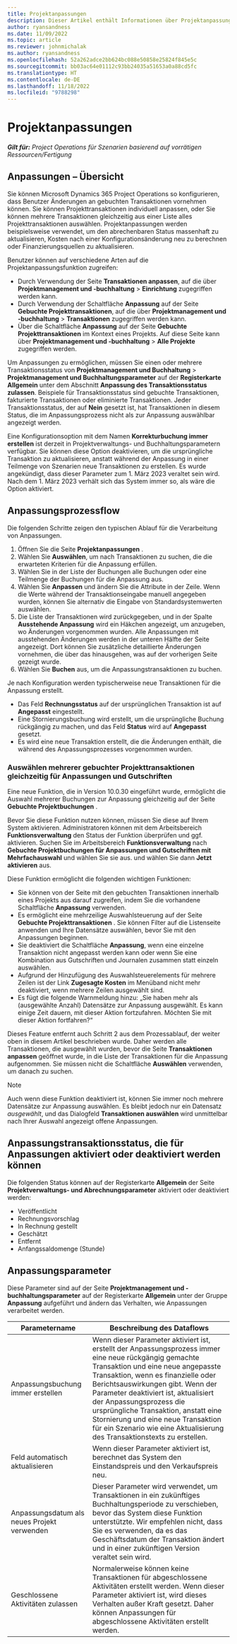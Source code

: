 ```yaml
---
title: Projektanpassungen
description: Dieser Artikel enthält Informationen über Projektanpassungen.
author: ryansandness
ms.date: 11/09/2022
ms.topic: article
ms.reviewer: johnmichalak
ms.author: ryansandness
ms.openlocfilehash: 52a262adce2bb624bc088e50858e25824f845e5c
ms.sourcegitcommit: bb03ac64e01112c93bb24035a51653a0a88cd5fc
ms.translationtype: HT
ms.contentlocale: de-DE
ms.lasthandoff: 11/18/2022
ms.locfileid: "9788298"
---
```

# <a name="project-adjustments"></a>Projektanpassungen

_**Gilt für:** Project Operations für Szenarien basierend auf vorrätigen Ressourcen/Fertigung_

## <a name="adjustments-overview"></a>Anpassungen – Übersicht

Sie können Microsoft Dynamics 365 Project Operations so konfigurieren, dass Benutzer Änderungen an gebuchten Transaktionen vornehmen können. Sie können Projekttransaktionen individuell anpassen, oder Sie können mehrere Transaktionen gleichzeitig aus einer Liste alles Projekttransaktionen auswählen. Projektanpassungen werden beispielsweise verwendet, um den abrechenbaren Status massenhaft zu aktualisieren, Kosten nach einer Konfigurationsänderung neu zu berechnen oder Finanzierungsquellen zu aktualisieren.

Benutzer können auf verschiedene Arten auf die Projektanpassungsfunktion zugreifen:

- Durch Verwendung der Seite **Transaktionen anpassen**, auf die über **Projektmanagement und -buchhaltung** \> **Einrichtung** zugegriffen werden kann.
- Durch Verwendung der Schaltfläche **Anpassung** auf der Seite **Gebuchte Projekttransaktionen**, auf die über **Projektmanagement und -buchhaltung** \> **Transaktionen** zugegriffen werden kann.
- Über die Schaltfläche **Anpassung** auf der Seite **Gebuchte Projekttransaktionen** im Kontext eines Projekts. Auf diese Seite kann über **Projektmanagement und -buchhaltung** \> **Alle Projekte** zugegriffen werden.

Um Anpassungen zu ermöglichen, müssen Sie einen oder mehrere Transaktionsstatus von **Projektmanagement und Buchhaltung** \> **Projektmanagement und Buchhaltungsparameter** auf der **Registerkarte Allgemein** unter dem Abschnitt **Anpassung des Transaktionsstatus zulassen**. Beispiele für Transaktionsstatus sind gebuchte Transaktionen, fakturierte Transaktionen oder eliminierte Transaktionen. Jeder Transaktionsstatus, der auf **Nein** gesetzt ist, hat Transaktionen in diesem Status, die im Anpassungsprozess nicht als zur Anpassung auswählbar angezeigt werden.

Eine Konfigurationsoption mit dem Namen **Korrekturbuchung immer erstellen** ist derzeit in Projektverwaltungs- und Buchhaltungsparametern verfügbar. Sie können diese Option deaktivieren, um die ursprüngliche Transaktion zu aktualisieren, anstatt während der Anpassung in einer Teilmenge von Szenarien neue Transaktionen zu erstellen. Es wurde angekündigt, dass dieser Parameter zum 1. März 2023 veraltet sein wird. Nach dem 1. März 2023 verhält sich das System immer so, als wäre die Option aktiviert.

## <a name="adjustments-process-flow"></a>Anpassungsprozessflow

Die folgenden Schritte zeigen den typischen Ablauf für die Verarbeitung von Anpassungen.

1. Öffnen Sie die Seite **Projektanpassungen** .
2. Wählen Sie **Auswählen**, um nach Transaktionen zu suchen, die die erwarteten Kriterien für die Anpassung erfüllen.
3. Wählen Sie in der Liste der Buchungen alle Buchungen oder eine Teilmenge der Buchungen für die Anpassung aus.
4. Wählen Sie **Anpassen** und ändern Sie die Attribute in der Zeile. Wenn die Werte während der Transaktionseingabe manuell angegeben wurden, können Sie alternativ die Eingabe von Standardsystemwerten auswählen.
5. Die Liste der Transaktionen wird zurückgegeben, und in der Spalte **Ausstehende Anpassung** wird ein Häkchen angezeigt, um anzugeben, wo Änderungen vorgenommen wurden. Alle Anpassungen mit ausstehenden Änderungen werden in der unteren Hälfte der Seite angezeigt. Dort können Sie zusätzliche detaillierte Änderungen vornehmen, die über das hinausgehen, was auf der vorherigen Seite gezeigt wurde.
6. Wählen Sie **Buchen** aus, um die Anpassungstransaktionen zu buchen.

Je nach Konfiguration werden typischerweise neue Transaktionen für die Anpassung erstellt.

- Das Feld **Rechnungsstatus** auf der ursprünglichen Transaktion ist auf **Angepasst** eingestellt.
- Eine Stornierungsbuchung wird erstellt, um die ursprüngliche Buchung rückgängig zu machen, und das Feld **Status** wird auf **Angepasst** gesetzt.
- Es wird eine neue Transaktion erstellt, die die Änderungen enthält, die während des Anpassungsprozesses vorgenommen wurden.

### <a name="selecting-multiple-posted-project-transactions-at-a-time-for-adjustments-and-credit-notes"></a>Auswählen mehrerer gebuchter Projekttransaktionen gleichzeitig für Anpassungen und Gutschriften

Eine neue Funktion, die in Version 10.0.30 eingeführt wurde, ermöglicht die Auswahl mehrerer Buchungen zur Anpassung gleichzeitig auf der Seite **Gebuchte Projektbuchungen** .

Bevor Sie diese Funktion nutzen können, müssen Sie diese auf Ihrem System aktivieren. Administratoren können mit dem Arbeitsbereich **Funktionsverwaltung** den Status der Funktion überprüfen und ggf. aktivieren. Suchen Sie im Arbeitsbereich **Funktionsverwaltung** nach **Gebuchte Projektbuchungen für Anpassungen und Gutschriften mit Mehrfachauswahl** und wählen Sie sie aus. und wählen Sie dann **Jetzt aktivieren** aus.

Diese Funktion ermöglicht die folgenden wichtigen Funktionen:

- Sie können von der Seite mit den gebuchten Transaktionen innerhalb eines Projekts aus darauf zugreifen, indem Sie die vorhandene Schaltfläche **Anpassung** verwenden.
- Es ermöglicht eine mehrzeilige Auswahlsteuerung auf der Seite **Gebuchte Projekttransaktionen** . Sie können Filter auf die Listenseite anwenden und Ihre Datensätze auswählen, bevor Sie mit den Anpassungen beginnen.
- Sie deaktiviert die Schaltfläche **Anpassung**, wenn eine einzelne Transaktion nicht angepasst werden kann oder wenn Sie eine Kombination aus Gutschriften und Journalen zusammen statt einzeln auswählen.
- Aufgrund der Hinzufügung des Auswahlsteuerelements für mehrere Zeilen ist der Link **Zugesagte Kosten** im Menüband nicht mehr deaktiviert, wenn mehrere Zeilen ausgewählt sind.
- Es fügt die folgende Warnmeldung hinzu: „Sie haben mehr als (ausgewählte Anzahl) Datensätze zur Anpassung ausgewählt. Es kann einige Zeit dauern, mit dieser Aktion fortzufahren. Möchten Sie mit dieser Aktion fortfahren?“

Dieses Feature entfernt auch Schritt 2 aus dem Prozessablauf, der weiter oben in diesem Artikel beschrieben wurde. Daher werden alle Transaktionen, die ausgewählt wurden, bevor die Seite **Transaktionen anpassen** geöffnet wurde, in die Liste der Transaktionen für die Anpassung aufgenommen. Sie müssen nicht die Schaltfläche **Auswählen** verwenden, um danach zu suchen.

> [!NOTE] 
> Auch wenn diese Funktion deaktiviert ist, können Sie immer noch mehrere Datensätze zur Anpassung auswählen. Es bleibt jedoch nur ein Datensatz *ausgewählt*, und das Dialogfeld **Transaktionen auswählen** wird unmittelbar nach Ihrer Auswahl angezeigt offene Anpassungen.

## <a name="adjustment-transaction-statuses-that-can-be-enabled-or-disabled-for-adjustments"></a>Anpassungstransaktionsstatus, die für Anpassungen aktiviert oder deaktiviert werden können

Die folgenden Status können auf der Registerkarte **Allgemein** der Seite **Projektverwaltungs- und Abrechnungsparameter** aktiviert oder deaktiviert werden:

- Veröffentlicht
- Rechnungsvorschlag
- In Rechnung gestellt
- Geschätzt
- Entfernt
- Anfangssaldomenge (Stunde)

## <a name="adjustment-parameters"></a>Anpassungsparameter

Diese Parameter sind auf der Seite **Projektmanagement und -buchhaltungsparameter** auf der Registerkarte **Allgemein** unter der Gruppe **Anpassung** aufgeführt und ändern das Verhalten, wie Anpassungen verarbeitet werden. 

| Parametername | Beschreibung des Dataflows |
|----------------|-------------
| Anpassungsbuchung immer erstellen | Wenn dieser Parameter aktiviert ist, erstellt der Anpassungsprozess immer eine neue rückgängig gemachte Transaktion und eine neue angepasste Transaktion, wenn es finanzielle oder Berichtsauswirkungen gibt. Wenn der Parameter deaktiviert ist, aktualisiert der Anpassungsprozess die ursprüngliche Transaktion, anstatt eine Stornierung und eine neue Transaktion für ein Szenario wie eine Aktualisierung des Transaktionstexts zu erstellen. |
| Feld automatisch aktualisieren | Wenn dieser Parameter aktiviert ist, berechnet das System den Einstandspreis und den Verkaufspreis neu. |
| Anpassungsdatum als neues Projekt verwenden | Dieser Parameter wird verwendet, um Transaktionen in ein zukünftiges Buchhaltungsperiode zu verschieben, bevor das System diese Funktion unterstützte. Wir empfehlen nicht, dass Sie es verwenden, da es das Geschäftsdatum der Transaktion ändert und in einer zukünftigen Version veraltet sein wird. |
| Geschlossene Aktivitäten zulassen | Normalerweise können keine Transaktionen für abgeschlossene Aktivitäten erstellt werden. Wenn dieser Parameter aktiviert ist, wird dieses Verhalten außer Kraft gesetzt. Daher können Anpassungen für abgeschlossene Aktivitäten erstellt werden. |
